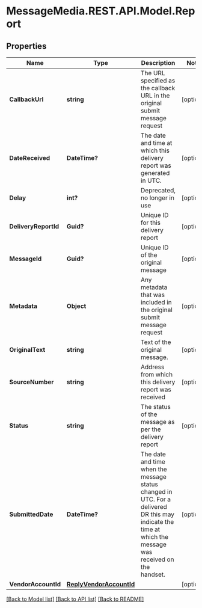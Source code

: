 # MessageMedia.REST.API.Model.Report
## Properties

Name | Type | Description | Notes
------------ | ------------- | ------------- | -------------
**CallbackUrl** | **string** | The URL specified as the callback URL in the original submit message request | [optional] 
**DateReceived** | **DateTime?** | The date and time at which this delivery report was generated in UTC. | [optional] 
**Delay** | **int?** | Deprecated, no longer in use | [optional] 
**DeliveryReportId** | **Guid?** | Unique ID for this delivery report | [optional] 
**MessageId** | **Guid?** | Unique ID of the original message | [optional] 
**Metadata** | **Object** | Any metadata that was included in the original submit message request | [optional] 
**OriginalText** | **string** | Text of the original message. | [optional] 
**SourceNumber** | **string** | Address from which this delivery report was received | [optional] 
**Status** | **string** | The status of the message as per the delivery report | [optional] 
**SubmittedDate** | **DateTime?** | The date and time when the message status changed in UTC. For a delivered DR this may indicate the time at which the message was received on the handset. | [optional] 
**VendorAccountId** | [**ReplyVendorAccountId**](ReplyVendorAccountId.md) |  | [optional] 

[[Back to Model list]](../README.md#documentation-for-models) [[Back to API list]](../README.md#documentation-for-api-endpoints) [[Back to README]](../README.md)

